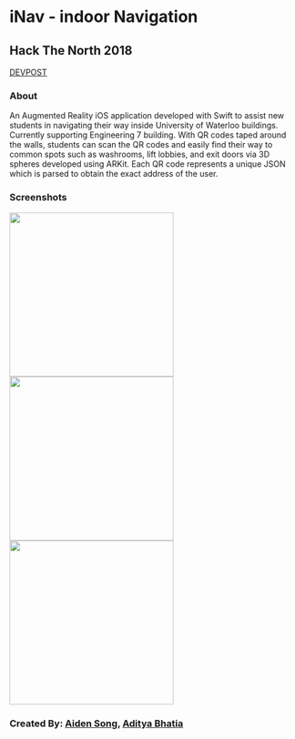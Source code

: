 # iNav - indoor Navigation 
## Hack The North 2018

[DEVPOST](https://devpost.com/software/inav-using-augmented-reality-for-indoor-navigation)

### About
An Augmented Reality iOS application developed with Swift to assist new students in navigating their way inside University of Waterloo buildings. Currently supporting Engineering 7 building. With QR codes taped around the walls, students can scan the QR codes and easily find their way to common spots such as washrooms, lift lobbies, and exit doors via 3D spheres developed using ARKit. Each QR code represents a unique JSON which is parsed to obtain the exact address of the user.

### Screenshots
<img src="https://github.com/asong4211/iNav/blob/master/QRreader/Device%20Framed%20Screenshots/IMG_3B9D660C1395-1.jpeg" width="288" /> <img src="https://github.com/asong4211/iNav/blob/master/QRreader/Device%20Framed%20Screenshots/IMG_5019.JPG" width="288" /> <img src="https://github.com/asong4211/iNav/blob/master/QRreader/Device%20Framed%20Screenshots/IMG_5015.JPG" width="288" /> 

### Created By: [Aiden Song](https://github.com/asong4211), [Aditya Bhatia](https://github.com/adbht)
